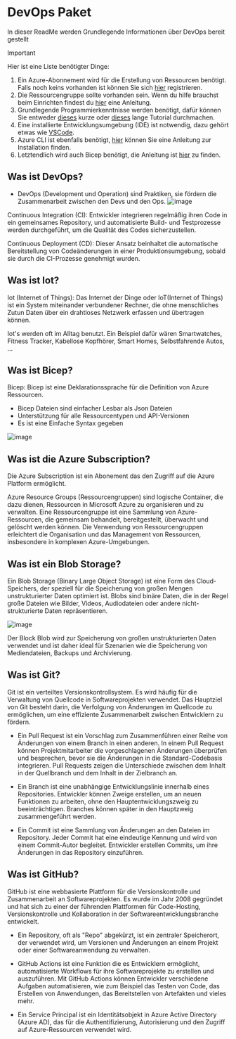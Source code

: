 # DevOps Paket
In dieser ReadMe werden Grundlegende Informationen über DevOps bereit gestellt 

>[!IMPORTANT]
> Hier ist eine Liste benötigter Dinge:
> 1. Ein Azure-Abonnement wird für die Erstellung von Ressourcen benötigt. Falls noch keins vorhanden ist können Sie sich [hier](https://azure.microsoft.com/de-de/free/) registrieren.
> 2. Die Ressourcengruppe sollte vorhanden sein. Wenn du hilfe brauchst beim Einrichten findest du [hier](https://triedandtestedbuilds.com/easy-guide-to-creating-a-resource-group-in-azure) eine Anleitung.
> 3. Grundlegende Programmierkenntnisse werden benötigt, dafür können Sie entweder [dieses](https://learn.microsoft.com/de-de/training/modules/introduction-to-infrastructure-as-code-using-bicep/) kurze oder [dieses]( https://learn.microsoft.com/de-de/training/paths/fundamentals-bicep/) lange Tutorial durchmachen.
> 4. Eine installierte Entwicklungsumgebung (IDE) ist notwendig, dazu gehört etwas wie [VSCode](https://code.visualstudio.com).
> 5. Azure CLI ist ebenfalls benötigt, [hier](https://learn.microsoft.com/en-us/cli/azure/install-azure-cli) können Sie eine Anleitung zur Installation finden.
> 6. Letztendlich wird auch Bicep benötigt, die Anleitung ist [hier](https://learn.microsoft.com/en-us/azure/azure-resource-manager/bicep/install#azure-cli) zu finden.
## Was ist DevOps?
- DevOps (Development und Operation) sind Praktiken, sie fördern die Zusammenarbeit zwischen den Devs und den Ops.
 ![image](https://github.com/DavidS-PlanB/DevOps/assets/159534318/04e3b699-2f90-4125-a908-942b3a218340)

Continuous Integration (CI): Entwickler integrieren regelmäßig ihren Code in ein gemeinsames Repository, und automatisierte Build- und Testprozesse werden durchgeführt, um die Qualität des Codes sicherzustellen.

Continuous Deployment (CD): Dieser Ansatz beinhaltet die automatische Bereitstellung von Codeänderungen in einer Produktionsumgebung, sobald sie durch die CI-Prozesse genehmigt wurden.
## Was ist Iot?
Iot (Internet of Things): Das Internet der Dinge oder IoT(Internet of Things) ist ein System miteinander verbundener Rechner, die ohne menschliches Zutun Daten über ein drahtloses Netzwerk erfassen und übertragen können.

Iot's werden oft im Alltag benutzt. Ein Beispiel dafür wären Smartwatches, Fitness Tracker, Kabellose Kopfhörer, Smart Homes, Selbstfahrende Autos, ...
## Was ist Bicep?
 Bicep: Bicep ist eine Deklarationssprache für die Definition von Azure Ressourcen.
 - Bicep Dateien sind einfacher Lesbar als Json Dateien 
 - Unterstützung für alle Ressourcentypen und API-Versionen
 - Es ist eine Einfache Syntax gegeben
   
![image](https://github.com/DavidS-PlanB/DevOps/assets/159534318/bf1b2a56-c8f6-4ddc-9b59-7168c7876ee0)

## Was ist die Azure Subscription?

Die Azure Subscription ist ein Abonement das den Zugriff auf die Azure Platform ermöglicht.

Azure Resource Groups (Ressourcengruppen) sind logische Container, die dazu dienen, Ressourcen in Microsoft Azure zu organisieren und zu verwalten. Eine Ressourcengruppe ist eine Sammlung von Azure-Ressourcen, die gemeinsam behandelt, bereitgestellt, überwacht und gelöscht werden können. Die Verwendung von Ressourcengruppen erleichtert die Organisation und das Management von Ressourcen, insbesondere in komplexen Azure-Umgebungen.

## Was ist ein Blob Storage?

Ein Blob Storage (Binary Large Object Storage) ist eine Form des Cloud-Speichers, der speziell für die Speicherung von großen Mengen unstrukturierter Daten optimiert ist. Blobs sind binäre Daten, die in der Regel große Dateien wie Bilder, Videos, Audiodateien oder andere nicht-strukturierte Daten repräsentieren.

![image](https://github.com/DavidS-PlanB/DevOps/assets/159534318/b04b24d2-d214-4358-b4f0-ba67d6ca9c53)


Der Block Blob wird zur Speicherung von großen unstrukturierten Daten verwendet und ist daher ideal für Szenarien wie die Speicherung von Mediendateien, Backups und Archivierung. 

## Was ist Git?

Git ist ein verteiltes Versionskontrollsystem. Es wird häufig für die Verwaltung von Quellcode in Softwareprojekten verwendet. Das Hauptziel von Git besteht darin, die Verfolgung von Änderungen im Quellcode zu ermöglichen, um eine effiziente Zusammenarbeit zwischen Entwicklern zu fördern.

- Ein Pull Request ist ein Vorschlag zum Zusammenführen einer Reihe von Änderungen von einem Branch in einen anderen. In einem Pull Request können Projektmitarbeiter die vorgeschlagenen Änderungen überprüfen und besprechen, bevor sie die Änderungen in die Standard-Codebasis integrieren. Pull Requests zeigen die Unterschiede zwischen dem Inhalt in der Quellbranch und dem Inhalt in der Zielbranch an.

- Ein Branch ist eine unabhängige Entwicklungslinie innerhalb eines Repositories. Entwickler können Zweige erstellen, um an neuen Funktionen zu arbeiten, ohne den Hauptentwicklungszweig zu beeinträchtigen. Branches können später in den Hauptzweig zusammengeführt werden.

- Ein Commit ist eine Sammlung von Änderungen an den Dateien im Repository. Jeder Commit hat eine eindeutige Kennung und wird von einem Commit-Autor begleitet. Entwickler erstellen Commits, um ihre Änderungen in das Repository einzuführen.

## Was ist GitHub? 

GitHub ist eine webbasierte Plattform für die Versionskontrolle und Zusammenarbeit an Softwareprojekten. Es wurde im Jahr 2008 gegründet und hat sich zu einer der führenden Plattformen für Code-Hosting, Versionskontrolle und Kollaboration in der Softwareentwicklungsbranche entwickelt. 

- Ein Repository, oft als "Repo" abgekürzt, ist ein zentraler Speicherort, der verwendet wird, um Versionen und Änderungen an einem Projekt oder einer Softwareanwendung zu verwalten.

- GitHub Actions ist eine Funktion die es Entwicklern ermöglicht, automatisierte Workflows für ihre Softwareprojekte zu erstellen und auszuführen. Mit GitHub Actions können Entwickler verschiedene Aufgaben automatisieren, wie zum Beispiel das Testen von Code, das Erstellen von Anwendungen, das Bereitstellen von Artefakten und vieles mehr.

- Ein Service Principal ist ein Identitätsobjekt in Azure Active Directory (Azure AD), das für die Authentifizierung, Autorisierung und den Zugriff auf Azure-Ressourcen verwendet wird.

